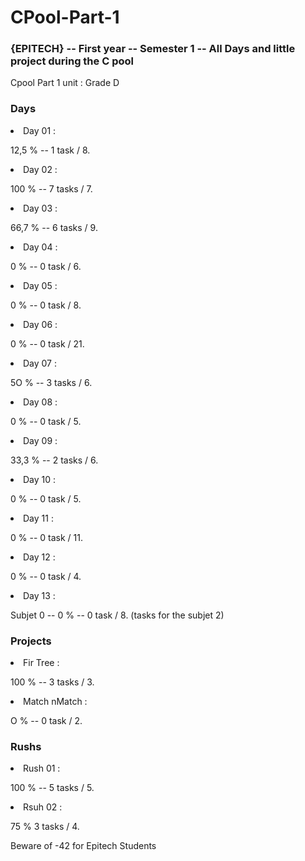 <h1>CPool-Part-1</h1>
<h3>{EPITECH} -- First year -- Semester 1 -- All Days and little project during the C pool</h3>

<p>Cpool Part 1 unit : Grade D</p>

<h3> Days </h3>

<li>Day 01 :</li>
<p> 12,5 % -- 1 task / 8.</p>
<li>Day 02 :</li>
<p> 100 % -- 7 tasks / 7.</p>
<li>Day 03 :</li>
<p> 66,7 % -- 6 tasks / 9.</p>
<li>Day 04 :</li>
<p> 0 % -- 0 task / 6.</p>
<li>Day 05 :</li>
<p> 0 % -- 0 task / 8.</p>
<li>Day 06 :</li>
<p> 0 % -- 0 task / 21.</p>
<li>Day 07 :</li>
<p> 5O % -- 3 tasks / 6.</p>
<li>Day 08 :</li>
<p> 0 % -- 0 task / 5.</p>
<li>Day 09 :</li>
<p> 33,3 % -- 2 tasks / 6.</p>
<li>Day 10 :</li>
<p> 0 % -- 0 task / 5.</p>
<li>Day 11 :</li>
<p> 0 % -- 0 task / 11.</p>
<li>Day 12 :</li>
<p> 0 % -- 0 task / 4.</p>
<li>Day 13 :</li>
<p> Subjet 0 -- 0 % -- 0 task / 8. (tasks for the subjet 2)</p>

<h3> Projects </h3>

<li>Fir Tree :</li>
<p> 100 % -- 3 tasks / 3.</p>
<li>Match nMatch :</li>
<p> O % -- 0 task / 2.</p>


<h3> Rushs </h3>

<li>Rush 01 :</li>
<p> 100 % -- 5 tasks / 5.</p>
<li>Rsuh 02 :</li>
<p> 75 % 3 tasks / 4.</p>

<p>Beware of -42 for Epitech Students</p>
